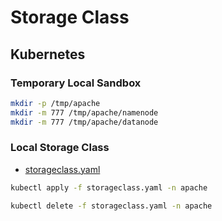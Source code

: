 # Storage Class

## Kubernetes

### Temporary Local Sandbox

```bash
mkdir -p /tmp/apache
mkdir -m 777 /tmp/apache/namenode
mkdir -m 777 /tmp/apache/datanode
```

### Local Storage Class

- [storageclass.yaml](storageclass.yaml)

```bash
kubectl apply -f storageclass.yaml -n apache
```

```bash
kubectl delete -f storageclass.yaml -n apache
```

